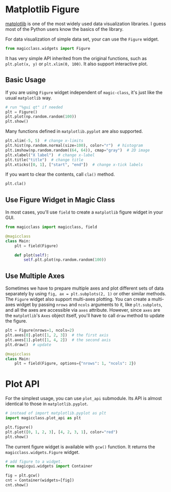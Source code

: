 # Matplotlib Figure

[matplotlib](https://matplotlib.org) is one of the most widely used data visualization
libraries. I guess most  of the Python users know the basics of the library.

For data visualization of simple data set, your can use the `Figure` widget.

``` python
from magicclass.widgets import Figure
```

It has very simple API inherited from the original functions, such as `plt.plot(x, y)`
or `plt.xlim(0, 100)`. It also support interactive plot.

## Basic Usage

If you are using `Figure` widget independent of `magic-class`, it's just like the usual
`matplotlib` way.

``` python
# run "%gui qt" if needed
plt = Figure()
plt.plot(np.random.random(100))
plt.show()
```

Many functions defined in `matplotlib.pyplot` are also supported.

``` python
plt.xlim(-5, 5)  # change x-limits
plt.hist(np.random.normal(size=100), color="r")  # histogram
plt.imshow(np.random.random((64, 64)), cmap="gray")  # 2D image
plt.xlabel("X label")  # change x-label
plt.title("title")  # change title
plt.xticks([0, 1], ["start", "end"])  # change x-tick labels
```

If you want to clear the contents, call `cla()` method.

``` python
plt.cla()
```

## Use Figure Widget in Magic Class

In most cases, you'll use `field` to create a `matplotlib` figure widget in your GUI.

``` python
from magicclass import magicclass, field

@magicclass
class Main:
    plt = field(Figure)

    def plot(self):
        self.plt.plot(np.random.random(100))
```

## Use Multiple Axes

Sometimes we have to prepare multiple axes and plot different sets of
data separately by using `fig, ax = plt.subplots(2, 1)` or other similar
methods. The `Figure` widget also support multi-axes plotting. You can
create a multi-axes widget by passing `nrows` and `ncols` arguments to
it, like `plt.subplots`, and all the axes are accessible via `axes`
attribute. However, since `axes` are the `matplotlib`'s `Axes` object
itself, you'll have to call `draw` method to update the figure.

``` python
plt = Figure(nrows=1, ncols=2)
plt.axes[0].plot([1, 2, 3])  # the first axis
plt.axes[1].plot([1, 4, 2])  # the second axis
plt.draw()  # update
```

``` python
@magicclass
class Main:
    plt = field(Figure, options={"nrows": 1, "ncols": 2})
```

# Plot API

For the simplest usage, you can use `plot_api` submodule. Its API is almost identical to
those in `matplotlib.pyplot`.

``` python
# instead of import matplotlib.pyplot as plt
import magicclass.plot_api as plt

plt.figure()
plt.plot([0, 1, 2, 3], [4, 2, 3, 1], color="red")
plt.show()
```

The current figure widget is available with `gcw()` function. It returns the
`magicclass.widgets.Figure` widget.

``` python
# add figure to a widget.
from magicgui.widgets import Container

fig = plt.gcw()
cnt = Container(widgets=[fig])
cnt.show()
```
